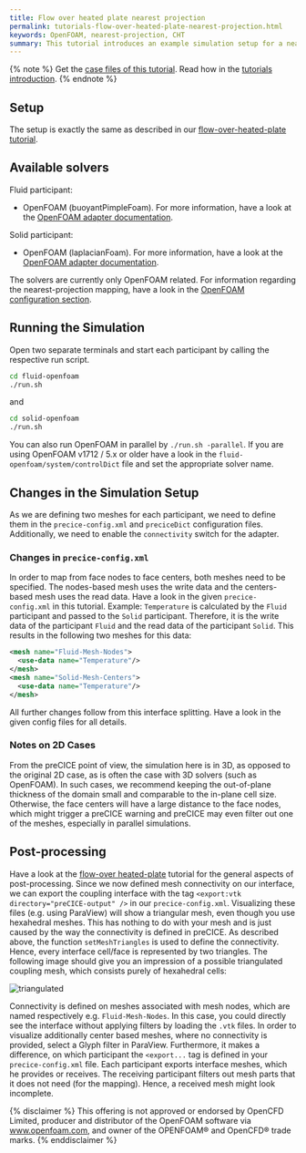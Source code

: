 ```yaml
---
title: Flow over heated plate nearest projection
permalink: tutorials-flow-over-heated-plate-nearest-projection.html
keywords: OpenFOAM, nearest-projection, CHT
summary: This tutorial introduces an example simulation setup for a nearest-projection mapping, based on the "flow over a heated plate" scenario.
---
```


{% note %}
Get the [case files of this tutorial](https://github.com/precice/tutorials/tree/master/flow-over-heated-plate-nearest-projection). Read how in the [tutorials introduction](https://www.precice.org/tutorials.html).
{% endnote %}

## Setup

The setup is exactly the same as described in our [flow-over-heated-plate tutorial](https://www.precice.org/tutorials-flow-over-heated-plate.html).

## Available solvers

Fluid participant:

* OpenFOAM (buoyantPimpleFoam). For more information, have a look at the [OpenFOAM adapter documentation](https://www.precice.org/adapter-openfoam-overview.html).

Solid participant:

* OpenFOAM (laplacianFoam). For more information, have a look at the [OpenFOAM adapter documentation](https://www.precice.org/adapter-openfoam-overview.html).

The solvers are currently only OpenFOAM related. For information regarding the nearest-projection mapping, have a look in the [OpenFOAM configuration section](https://www.precice.org/adapter-openfoam-config.html).

## Running the Simulation

Open two separate terminals and start each participant by calling the respective run script.

```bash
cd fluid-openfoam
./run.sh
```

and

```bash
cd solid-openfoam
./run.sh
```

You can also run OpenFOAM in parallel by `./run.sh -parallel`. If you are using OpenFOAM v1712 / 5.x or older have a look in the `fluid-openfoam/system/controlDict` file and set the appropriate solver name.

## Changes in the Simulation Setup

As we are defining two meshes for each participant, we need to define them in the `precice-config.xml` and `preciceDict` configuration files. Additionally, we need to enable the `connectivity` switch for the adapter.

### Changes in `precice-config.xml`

In order to map from face nodes to face centers, both meshes need to be specified. The nodes-based mesh uses the write data and the centers-based mesh uses the read data. Have a look in the given `precice-config.xml` in this tutorial. Example: `Temperature` is calculated by the `Fluid` participant and passed to the `Solid` participant. Therefore, it is the write data of the participant `Fluid` and the read data of the participant `Solid`. This results in the following two meshes for this data:

```xml
<mesh name="Fluid-Mesh-Nodes">
  <use-data name="Temperature"/>
</mesh>
<mesh name="Solid-Mesh-Centers">
  <use-data name="Temperature"/>
</mesh>
```

All further changes follow from this interface splitting. Have a look in the given config files for all details.

### Notes on 2D Cases

From the preCICE point of view, the simulation here is in 3D, as opposed to the original 2D case, as is often the case with 3D solvers (such as OpenFOAM). In such cases, we recommend keeping the out-of-plane thickness of the domain small and comparable to the in-plane cell size. Otherwise, the face centers will have a large distance to the face nodes, which might trigger a preCICE warning and preCICE may even filter out one of the meshes, especially in parallel simulations.

## Post-processing

Have a look at the [flow-over heated-plate](https://www.precice.org/tutorials-flow-over-heated-plate.html) tutorial for the general aspects of post-processing.
Since we now defined mesh connectivity on our interface, we can export the coupling interface with the tag `<export:vtk directory="preCICE-output" />` in our `precice-config.xml`.
Visualizing these files (e.g. using ParaView) will show a triangular mesh, even though you use hexahedral meshes. This has nothing to do with your mesh and is just caused by the way the connectivity is defined in preCICE. As described above, the function `setMeshTriangles` is used to define the connectivity. Hence, every interface cell/face is represented by two triangles. The following image should give you an impression of a possible triangulated coupling mesh, which consists purely of hexahedral cells:

![triangulated](https://user-images.githubusercontent.com/33414590/55974257-96b07d80-5c87-11e9-9965-972b922c483d.png)

Connectivity is defined on meshes associated with mesh nodes, which are named respectively e.g. `Fluid-Mesh-Nodes`. In this case, you could directly see the interface without applying filters by loading the `.vtk` files. In order to visualize additionally center based meshes, where no connectivity is provided, select a Glyph filter in ParaView. Furthermore, it makes a difference, on which participant the `<export...` tag is defined in your `precice-config.xml` file. Each participant exports interface meshes, which he provides or receives. The receiving participant filters out mesh parts that it does not need (for the mapping). Hence, a received mesh might look incomplete.

{% disclaimer %}
This offering is not approved or endorsed by OpenCFD Limited, producer and distributor of the OpenFOAM software via www.openfoam.com, and owner of the OPENFOAM®  and OpenCFD®  trade marks.
{% enddisclaimer %}
